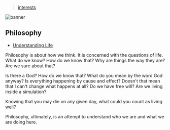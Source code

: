 > [interests](/profile/interests)

![banner](/profile/photos/banner.png)

## Philosophy

* [Understanding Life](/philosophy)

Philosophy is about how we think.  It is concerned with the questions of life.
What do we know?  How do we know that?  Why are things the way they are?
Are we sure about that?

Is there a God?  How do we know that?  What do you mean by the word God anyway?
Is everything happening by cause and effect?  Doesn't that mean that I can't change what happens at all?
Do we have free will?  Are we living inside a simulation?

Knowing that you may die on any given day, what could you count as living well?

Philosophy, ultimately,  is an attempt to understand who we are and what we are doing here.
